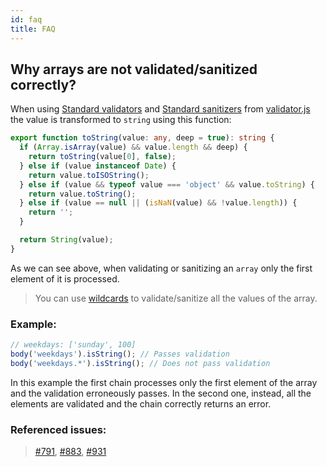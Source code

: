 ```yaml
---
id: faq
title: FAQ
---
```


## Why arrays are not validated/sanitized correctly?

When using [Standard validators](api-validation-chain.md#standard-validators) and [Standard sanitizers](api-sanitization-chain.md#standard-sanitizers) from [validator.js](https://github.com/validatorjs/validator.js) the value is transformed to `string` using this function:

```ts
export function toString(value: any, deep = true): string {
  if (Array.isArray(value) && value.length && deep) {
    return toString(value[0], false);
  } else if (value instanceof Date) {
    return value.toISOString();
  } else if (value && typeof value === 'object' && value.toString) {
    return value.toString();
  } else if (value == null || (isNaN(value) && !value.length)) {
    return '';
  }

  return String(value);
}
```

As we can see above, when validating or sanitizing an `array` only the first element of it is processed.

> You can use [wildcards](feature-wildcards.md) to validate/sanitize all the values of the array.

### Example:

```js
// weekdays: ['sunday', 100]
body('weekdays').isString(); // Passes validation
body('weekdays.*').isString(); // Does not pass validation
```

In this example the first chain processes only the first element of the array and the validation erroneously passes.
In the second one, instead, all the elements are validated and the chain correctly returns an error.

### Referenced issues:

> [#791](https://github.com/express-validator/express-validator/issues/791), [#883](https://github.com/express-validator/express-validator/issues/883), [#931](https://github.com/express-validator/express-validator/issues/931)
